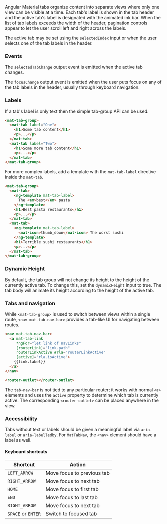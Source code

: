 Angular Material tabs organize content into separate views where only one view can be
visible at a time. Each tab's label is shown in the tab header and the active
tab's label is designated with the animated ink bar. When the list of tab labels exceeds the width
of the header, pagination controls appear to let the user scroll left and right across the labels.

The active tab may be set using the `selectedIndex` input or when the user selects one of the
tab labels in the header.

<!-- example(tabs-overview) -->

### Events

The `selectedTabChange` output event is emitted when the active tab changes.

The `focusChange` output event is emitted when the user puts focus on any of the tab labels in
the header, usually through keyboard navigation.

### Labels

If a tab's label is only text then the simple tab-group API can be used.

```html
<mat-tab-group>
  <mat-tab label="One">
    <h1>Some tab content</h1>
    <p>...</p>
  </mat-tab>
  <mat-tab label="Two">
    <h1>Some more tab content</h1>
    <p>...</p>
  </mat-tab>
</mat-tab-group>
```

For more complex labels, add a template with the `mat-tab-label` directive inside the `mat-tab`.

```html
<mat-tab-group>
  <mat-tab>
    <ng-template mat-tab-label>
      The <em>best</em> pasta
    </ng-template>
    <h1>Best pasta restaurants</h1>
    <p>...</p>
  </mat-tab>
  <mat-tab>
    <ng-template mat-tab-label>
      <mat-icon>thumb_down</mat-icon> The worst sushi
    </ng-template>
    <h1>Terrible sushi restaurants</h1>
    <p>...</p>
  </mat-tab>
</mat-tab-group>
```

### Dynamic Height

By default, the tab group will not change its height to the height of the currently active tab. To
change this, set the `dynamicHeight` input to true. The tab body will animate its height according
 to the height of the active tab.

### Tabs and navigation
While `<mat-tab-group>` is used to switch between views within a single route, `<nav mat-tab-nav-bar>`
provides a tab-like UI for navigating between routes.
```html
<nav mat-tab-nav-bar>
  <a mat-tab-link
     *ngFor="let link of navLinks"
     [routerLink]="link.path"
     routerLinkActive #rla="routerLinkActive"
     [active]="rla.isActive">
    {{link.label}}
  </a>
</nav>

<router-outlet></router-outlet>
```

The `tab-nav-bar` is not tied to any particular router; it works with normal `<a>` elements and uses
the `active` property to determine which tab is currently active. The corresponding
`<router-outlet>` can be placed anywhere in the view.

### Accessibility
Tabs without text or labels should be given a meaningful label via `aria-label` or
`aria-labelledby`. For `MatTabNav`, the `<nav>` element should have a label as well.


#### Keyboard shortcuts

| Shortcut             | Action                     |
|----------------------|----------------------------|
| `LEFT_ARROW`         | Move focus to previous tab |
| `RIGHT_ARROW`        | Move focus to next tab     |
| `HOME`               | Move focus to first tab    |
| `END`                | Move focus to last tab     |
| `RIGHT_ARROW`        | Move focus to next tab     |
| `SPACE` or `ENTER`   | Switch to focused tab      |
